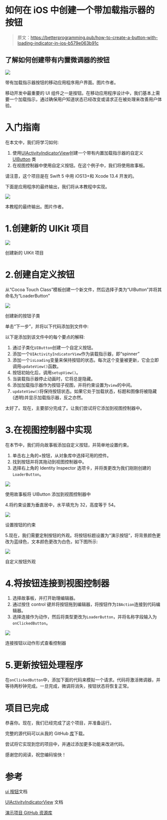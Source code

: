 # 如何在 iOS 中创建一个带加载指示器的按钮

> 原文：<https://betterprogramming.pub/how-to-create-a-button-with-loading-indicator-in-ios-b579e063b91c>

## 了解如何创建带有内置微调器的按钮

![](img/acea062ec53c6be16a1a7cea6d179a53.png)

带有加载指示器按钮的移动应用程序用户界面。图片作者。

移动开发中最重要的 UI 组件之一是按钮。在移动应用程序设计中，我们基本上需要一个加载指示，通过确保用户知道状态已经改变或请求正在被处理来改善用户体验。

# 入门指南

在本文中，我们将学习如何:

1.  使用[UIActivityIndicatorView](https://developer.apple.com/documentation/uikit/uiactivityindicatorview)创建一个带有内置加载指示器的自定义 [UIButton](https://developer.apple.com/documentation/uikit/uibutton) 类
2.  在视图控制器中使用自定义按钮。在这个例子中，我们将使用故事板。

请注意，这个项目是在 Swift 5 中用 iOS13+和 Xcode 13.4 开发的。

下面是应用程序的最终输出，我们将从本教程中实现。

![](img/c77fdf716e388bb4ab6d8b80ae9d98f7.png)

本教程的最终输出。图片作者。

# 1.创建新的 UIKit 项目

![](img/8cbc40ad3c765803ab9062d68dbdc8b3.png)

创建新的 UIKit 项目

# 2.创建自定义按钮

从“Cocoa Touch Class”模板创建一个新文件，然后选择子类为“UIButton”并将其命名为“LoaderButton”

![](img/ff052db9a713a9cdb95dc89535c15e17.png)

创建新的按钮子类

单击“下一步”，并将以下代码添加到文件中:

以下是添加到该文件中的每个要点的解释:

1.  通过子类化`UIButton`创建一个自定义按钮。
2.  添加一个`UIActivityIndicatorView`作为装载指示器，即“spinner”
3.  添加一个`isLoading`变量来保持按钮的状态。每次这个变量被更新，它会立即调用`updateView()`函数。
4.  按钮初始化后，调用`setupView()`。
5.  当装载指示器停止动画时，它将总是隐藏。
6.  添加加载指示器作为按钮子视图，并将约束设置为`view`的中间。
7.  `updateView()`将保持按钮状态。如果它处于加载状态，标题和图像将被隐藏(透明)并显示加载指示器，反之亦然。

太好了。现在，主要部分完成了。让我们尝试将它添加到视图控制器中。

# 3.在视图控制器中实现

在本节中，我们将向故事板添加自定义按钮，并简单地设置约束。

1.  单击右上角的+按钮，从对象库中选择可用的控件。
2.  找到按钮并将其拖动到视图控制器中。
3.  选择右上角的 Identity Inspector 选项卡，并将类更改为我们刚刚创建的`LoaderButton`。

![](img/acbb0e773be9b33c040368f3f6ef49f1.png)

使用故事板将 UIButton 添加到视图控制器中

4.将约束设置为垂直居中，水平填充为 32，高度等于 54。

![](img/d3a24bb52845ad7cb0f8616623879c93.png)

设置按钮的约束

5.现在，我们需要定制按钮的外观。将按钮标题设置为“演示按钮”，将背景颜色更改为蓝绿色，文本颜色更改为白色，如下图所示:

![](img/ac7a6287ea633259f69f0838b5062102.png)

自定义按钮外观

# 4.将按钮连接到视图控制器

1.  选择故事板，并打开助理编辑器。
2.  通过按住 control 键并将按钮拖到编辑器，将按钮作为`IBAction`连接到代码编辑器。
3.  选择连接作为动作，然后将类型更改为`LoaderButton`，并将名称字段输入为`onClickedButton`。

![](img/c0dc92880ff38c2f20df2de895cbdd26.png)

连接按钮以动作形式查看控制器

# 5.更新按钮处理程序

在`onClickedButton`中，添加下面的代码来模拟一个请求。代码将激活微调器，并等待两秒钟完成。一旦完成，微调将消失，按钮状态将恢复正常。

# 项目已完成

恭喜你。现在，我们已经完成了这个项目，并准备运行。

完整的源代码可以从我的 GitHub [库](https://github.com/xmhafiz/medium-custom-loader-button-app)下载。

尝试将它实现到您的项目中，并通过添加更多功能来改进代码。

感谢您的阅读，祝您编码愉快！

# 参考

[ui 按钮](https://developer.apple.com/documentation/uikit/uibutton)文档

[UIActivityIndicatorView](https://developer.apple.com/documentation/uikit/uiactivityindicatorview) 文档

[演示项目 GitHub 资源库](https://github.com/xmhafiz/medium-custom-loader-button-app)